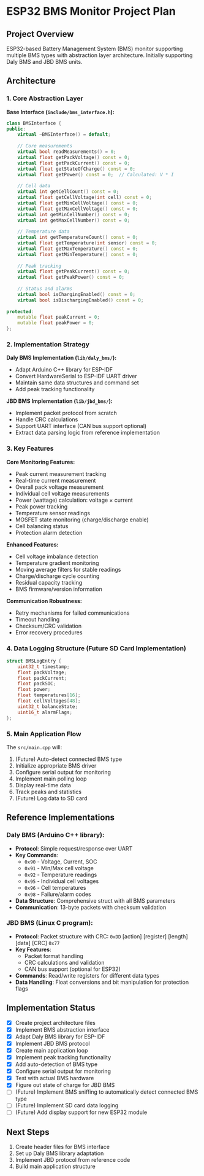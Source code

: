 # ESP32 BMS Monitor Project Plan

## Project Overview
ESP32-based Battery Management System (BMS) monitor supporting multiple BMS types with abstraction layer architecture. Initially supporting Daly BMS and JBD BMS units.

## Architecture

### 1. Core Abstraction Layer

**Base Interface (`include/bms_interface.h`):**
```cpp
class BMSInterface {
public:
    virtual ~BMSInterface() = default;
    
    // Core measurements
    virtual bool readMeasurements() = 0;
    virtual float getPackVoltage() const = 0;
    virtual float getPackCurrent() const = 0;
    virtual float getStateOfCharge() const = 0;
    virtual float getPower() const = 0;  // Calculated: V * I
    
    // Cell data
    virtual int getCellCount() const = 0;
    virtual float getCellVoltage(int cell) const = 0;
    virtual float getMinCellVoltage() const = 0;
    virtual float getMaxCellVoltage() const = 0;
    virtual int getMinCellNumber() const = 0;
    virtual int getMaxCellNumber() const = 0;
    
    // Temperature data
    virtual int getTemperatureCount() const = 0;
    virtual float getTemperature(int sensor) const = 0;
    virtual float getMaxTemperature() const = 0;
    virtual float getMinTemperature() const = 0;
    
    // Peak tracking
    virtual float getPeakCurrent() const = 0;
    virtual float getPeakPower() const = 0;
    
    // Status and alarms
    virtual bool isChargingEnabled() const = 0;
    virtual bool isDischargingEnabled() const = 0;
    
protected:
    mutable float peakCurrent = 0;
    mutable float peakPower = 0;
};
```

### 2. Implementation Strategy

**Daly BMS Implementation (`lib/daly_bms/`):**
- Adapt Arduino C++ library for ESP-IDF
- Convert HardwareSerial to ESP-IDF UART driver
- Maintain same data structures and command set
- Add peak tracking functionality

**JBD BMS Implementation (`lib/jbd_bms/`):**
- Implement packet protocol from scratch
- Handle CRC calculations
- Support UART interface (CAN bus support optional)
- Extract data parsing logic from reference implementation

### 3. Key Features

**Core Monitoring Features:**
- Peak current measurement tracking
- Real-time current measurement
- Overall pack voltage measurement
- Individual cell voltage measurements
- Power (wattage) calculation: voltage × current
- Peak power tracking
- Temperature sensor readings
- MOSFET state monitoring (charge/discharge enable)
- Cell balancing status
- Protection alarm detection

**Enhanced Features:**
- Cell voltage imbalance detection
- Temperature gradient monitoring
- Moving average filters for stable readings
- Charge/discharge cycle counting
- Residual capacity tracking
- BMS firmware/version information

**Communication Robustness:**
- Retry mechanisms for failed communications
- Timeout handling
- Checksum/CRC validation
- Error recovery procedures

### 4. Data Logging Structure (Future SD Card Implementation)

```cpp
struct BMSLogEntry {
    uint32_t timestamp;
    float packVoltage;
    float packCurrent;
    float packSOC;
    float power;
    float temperatures[16];
    float cellVoltages[48];
    uint32_t balanceState;
    uint16_t alarmFlags;
};
```

### 5. Main Application Flow

The `src/main.cpp` will:
1. (Future) Auto-detect connected BMS type
2. Initialize appropriate BMS driver
3. Configure serial output for monitoring
4. Implement main polling loop
5. Display real-time data
6. Track peaks and statistics
7. (Future) Log data to SD card

## Reference Implementations

### Daly BMS (Arduino C++ library):
- **Protocol**: Simple request/response over UART
- **Key Commands**: 
  - `0x90` - Voltage, Current, SOC
  - `0x91` - Min/Max cell voltage
  - `0x92` - Temperature readings
  - `0x95` - Individual cell voltages
  - `0x96` - Cell temperatures
  - `0x98` - Failure/alarm codes
- **Data Structure**: Comprehensive struct with all BMS parameters
- **Communication**: 13-byte packets with checksum validation

### JBD BMS (Linux C program):
- **Protocol**: Packet structure with CRC: `0xDD` [action] [register] [length] [data] [CRC] `0x77`
- **Key Features**:
  - Packet format handling
  - CRC calculations and validation
  - CAN bus support (optional for ESP32)
- **Commands**: Read/write registers for different data types
- **Data Handling**: Float conversions and bit manipulation for protection flags

## Implementation Status
- [x] Create project architecture files
- [x] Implement BMS abstraction interface
- [x] Adapt Daly BMS library for ESP-IDF
- [x] Implement JBD BMS protocol
- [x] Create main application loop
- [x] Implement peak tracking functionality
- [x] Add auto-detection of BMS type
- [x] Configure serial output for monitoring
- [x] Test with actual BMS hardware
- [x] Figure out state of charge for JBD BMS
- [ ] (Future) Implement BMS sniffing to automatically detect connected BMS type
- [ ] (Future) Implement SD card data logging
- [ ] (Future) Add display support for new ESP32 module

## Next Steps
1. Create header files for BMS interface
2. Set up Daly BMS library adaptation
3. Implement JBD protocol from reference code
4. Build main application structure
